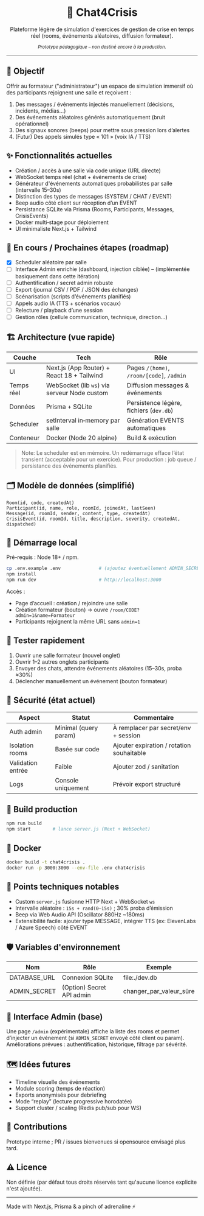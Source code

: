 <div align="center">
	<h1>💬 Chat4Crisis</h1>
	<p>Plateforme légère de simulation d'exercices de gestion de crise en temps réel (rooms, événements aléatoires, diffusion formateur).</p>
	<sup><em>Prototype pédagogique – non destiné encore à la production.</em></sup>
</div>

---

## 🎯 Objectif
Offrir au formateur ("administrateur") un espace de simulation immersif où des participants rejoignent une salle et reçoivent :
1. Des messages / événements injectés manuellement (décisions, incidents, médias…)
2. Des événements aléatoires générés automatiquement (bruit opérationnel)
3. Des signaux sonores (beeps) pour mettre sous pression lors d’alertes
4. (Futur) Des appels simulés type « 101 » (voix IA / TTS) 

## ✨ Fonctionnalités actuelles
- Création / accès à une salle via code unique (URL directe)
- WebSocket temps réel (chat + événements de crise)
- Générateur d'événements automatiques probabilistes par salle (intervalle 15–30s)
- Distinction des types de messages (SYSTEM / CHAT / EVENT)
- Beep audio côté client sur réception d’un EVENT
- Persistance SQLite via Prisma (Rooms, Participants, Messages, CrisisEvents)
- Docker multi‑stage pour déploiement
- UI minimaliste Next.js + Tailwind

## 🧪 En cours / Prochaines étapes (roadmap)
- [x] Scheduler aléatoire par salle
- [ ] Interface Admin enrichie (dashboard, injection ciblée) – (implémentée basiquement dans cette itération)
- [ ] Authentification / secret admin robuste
- [ ] Export (journal CSV / PDF / JSON des échanges)
- [ ] Scénarisation (scripts d’événements planifiés)
- [ ] Appels audio IA (TTS + scénarios vocaux)
- [ ] Relecture / playback d’une session
- [ ] Gestion rôles (cellule communication, technique, direction…)

## 🏗️ Architecture (vue rapide)
| Couche | Tech | Rôle |
|--------|------|------|
| UI | Next.js (App Router) + React 18 + Tailwind | Pages `/(home)`, `/room/[code]`, `/admin` |
| Temps réel | WebSocket (lib `ws`) via serveur Node custom | Diffusion messages & événements |
| Données | Prisma + SQLite | Persistence légère, fichiers (`dev.db`) |
| Scheduler | setInterval in‑memory par salle | Génération EVENTS automatiques |
| Conteneur | Docker (Node 20 alpine) | Build & exécution | 

> Note: Le scheduler est en mémoire. Un redémarrage efface l’état transient (acceptable pour un exercice). Pour production : job queue / persistance des événements planifiés.

## 🗂️ Modèle de données (simplifié)
```
Room(id, code, createdAt)
Participant(id, name, role, roomId, joinedAt, lastSeen)
Message(id, roomId, sender, content, type, createdAt)
CrisisEvent(id, roomId, title, description, severity, createdAt, dispatched)
```

## 🚀 Démarrage local
Pré-requis : Node 18+ / npm.

```bash
cp .env.example .env              # (ajoutez éventuellement ADMIN_SECRET)
npm install
npm run dev                       # http://localhost:3000
```

Accès :
- Page d’accueil : création / rejoindre une salle
- Création formateur (bouton) → ouvre `/room/CODE?admin=1&name=Formateur`
- Participants rejoignent la même URL sans `admin=1`

## 🧪 Tester rapidement
1. Ouvrir une salle formateur (nouvel onglet) 
2. Ouvrir 1–2 autres onglets participants
3. Envoyer des chats, attendre événements aléatoires (15–30s, proba ≈30%)
4. Déclencher manuellement un événement (bouton formateur)

## 🔐 Sécurité (état actuel)
| Aspect | Statut | Commentaire |
|--------|--------|-------------|
| Auth admin | Minimal (query param) | À remplacer par secret/env + session |
| Isolation rooms | Basée sur code | Ajouter expiration / rotation souhaitable |
| Validation entrée | Faible | Ajouter zod / sanitation |
| Logs | Console uniquement | Prévoir export structuré |

## 🧱 Build production
```bash
npm run build
npm start        # lance server.js (Next + WebSocket)
```

## 🐳 Docker
```bash
docker build -t chat4crisis .
docker run -p 3000:3000 --env-file .env chat4crisis
```

## 🔌 Points techniques notables
- Custom `server.js` fusionne HTTP Next + WebSocket `ws`
- Intervalle aléatoire : `15s + rand(0–15s)` ; 30% proba d’émission
- Beep via Web Audio API (Oscillator 880Hz ~180ms)
- Extensibilité facile: ajouter type MESSAGE, intégrer TTS (ex: ElevenLabs / Azure Speech) côté EVENT

## 🛡️ Variables d'environnement
| Nom | Rôle | Exemple |
|-----|------|---------|
| DATABASE_URL | Connexion SQLite | file:./dev.db |
| ADMIN_SECRET | (Option) Secret API admin | changer_par_valeur_sûre |

## 🧩 Interface Admin (base)
Une page `/admin` (expérimentale) affiche la liste des rooms et permet d’injecter un événement (si `ADMIN_SECRET` envoyé côté client ou param). Améliorations prévues : authentification, historique, filtrage par sévérité.

## 🗺️ Idées futures
- Timeline visuelle des événements
- Module scoring (temps de réaction)
- Exports anonymisés pour debriefing
- Mode “replay” (lecture progressive horodatée)
- Support cluster / scaling (Redis pub/sub pour WS)

## 🤝 Contributions
Prototype interne ; PR / issues bienvenues si opensource envisagé plus tard.

## ⚠️ Licence
Non définie (par défaut tous droits réservés tant qu'aucune licence explicite n'est ajoutée).

---
Made with Next.js, Prisma & a pinch of adrenaline ⚡

